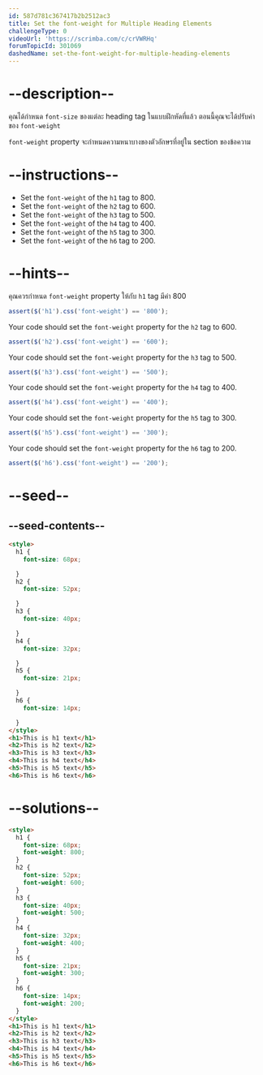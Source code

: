 ```yaml
---
id: 587d781c367417b2b2512ac3
title: Set the font-weight for Multiple Heading Elements
challengeType: 0
videoUrl: 'https://scrimba.com/c/crVWRHq'
forumTopicId: 301069
dashedName: set-the-font-weight-for-multiple-heading-elements
---
```


# --description--

คุณได้กำหนด `font-size` ของแต่ละ heading tag ในแบบฝึกหัดที่แล้ว ตอนนี้คุณจะได้ปรับค่าของ `font-weight`

`font-weight` property จะกำหนดความหนาบางของตัวอักษรที่อยู่ใน section ของข้อความ

# --instructions--

<ul><li>Set the <code>font-weight</code> of the <code>h1</code> tag to 800.</li><li>Set the <code>font-weight</code> of the <code>h2</code> tag to 600.</li><li>Set the <code>font-weight</code> of the <code>h3</code> tag to 500.</li><li>Set the <code>font-weight</code> of the <code>h4</code> tag to 400.</li><li>Set the <code>font-weight</code> of the <code>h5</code> tag to 300.</li><li>Set the <code>font-weight</code> of the <code>h6</code> tag to 200.</li></ul>

# --hints--

คุณควรกำหนด `font-weight` property ให้กับ `h1` tag มีค่า 800

```js
assert($('h1').css('font-weight') == '800');
```

Your code should set the `font-weight` property for the `h2` tag to 600.

```js
assert($('h2').css('font-weight') == '600');
```

Your code should set the `font-weight` property for the `h3` tag to 500.

```js
assert($('h3').css('font-weight') == '500');
```

Your code should set the `font-weight` property for the `h4` tag to 400.

```js
assert($('h4').css('font-weight') == '400');
```

Your code should set the `font-weight` property for the `h5` tag to 300.

```js
assert($('h5').css('font-weight') == '300');
```

Your code should set the `font-weight` property for the `h6` tag to 200.

```js
assert($('h6').css('font-weight') == '200');
```

# --seed--

## --seed-contents--

```html
<style>
  h1 {
    font-size: 68px;

  }
  h2 {
    font-size: 52px;

  }
  h3 {
    font-size: 40px;

  }
  h4 {
    font-size: 32px;

  }
  h5 {
    font-size: 21px;

  }
  h6 {
    font-size: 14px;

  }
</style>
<h1>This is h1 text</h1>
<h2>This is h2 text</h2>
<h3>This is h3 text</h3>
<h4>This is h4 text</h4>
<h5>This is h5 text</h5>
<h6>This is h6 text</h6>
```

# --solutions--

```html
<style>
  h1 {
    font-size: 68px;
    font-weight: 800;
  }
  h2 {
    font-size: 52px;
    font-weight: 600;
  }
  h3 {
    font-size: 40px;
    font-weight: 500;
  }
  h4 {
    font-size: 32px;
    font-weight: 400;
  }
  h5 {
    font-size: 21px;
    font-weight: 300;
  }
  h6 {
    font-size: 14px;
    font-weight: 200;
  }
</style>
<h1>This is h1 text</h1>
<h2>This is h2 text</h2>
<h3>This is h3 text</h3>
<h4>This is h4 text</h4>
<h5>This is h5 text</h5>
<h6>This is h6 text</h6>
```
